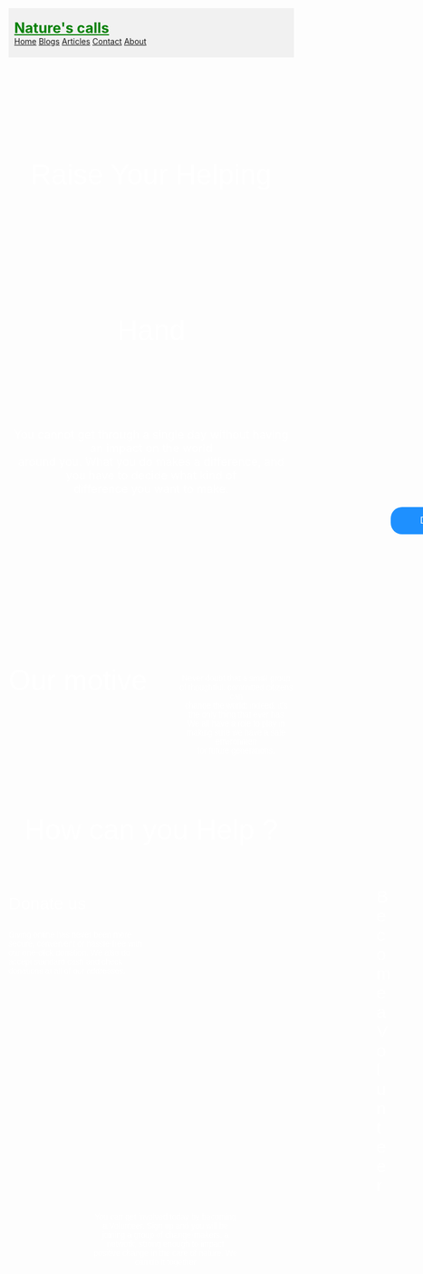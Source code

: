 <!DOCTYPE html>
<html>
<head>
	<title>Home</title>
	<meta name="viewport" content="width=device-width, initial-scale=1">
    <link rel="stylesheet" href="https://cdnjs.cloudflare.com/ajax/libs/font-awesome/4.7.0/css/font-awesome.min.css">
	<style type="text/css">
		
  body{
	background: url("bg1.jpg");
	background-repeat: no-repeat;
	height: 500px;
	background-size: cover;
}
.vid{
	margin-left: 600px;
}
.para0{
	color: white;
	text-align: center;
	font-size: 20px;
}
.pic1{
	background-image: url("bg7.jpg");
	background-repeat: no-repeat;
	background-size: cover;
	height: 450px;
}
.h5{
    color: white;
 	font-weight:bold;
 	font-family:  var(--font-headings,"Lora",Georgia,sans-serif);
 	font-weight: 400;
 	font-size: 50px;
}
.pic{
	background-image: url("bg8.jpg");
	background-repeat: no-repeat;
	background-size: cover;
	height: 250px;
}
.para11{
	color: white;
	text-align: left;
	font-family:  var(--font-headings,"Lora",Georgia,sans-serif);
	margin-left: 350px;
}
.para12{
	color: white;
	text-align: right;
	font-family:  var(--font-headings,"Lora",Georgia,sans-serif);
	margin-top: -90px;
	margin-right: 350px;
}
.para6{
	color: white;
	font-weight:bold;
	font-family:  var(--font-headings,"Lora",Georgia,sans-serif);
	font-weight: 200;
 	font-size: 30px;
 	margin-left: 1200px;
 	margin-top: -175px;
}
.para5{
	color: white;
	font-family:  var(--font-headings,"Lora",Georgia,sans-serif);
	margin-left: 1200px;
	margin-bottom: 100px;
}
.para4{
	color: white;
	font-family:  var(--font-headings,"Lora",Georgia,sans-serif);
	margin-left: 50px;
	margin-bottom: : 50px;
}
.para3{
	color: white;
	text-align: left;
	font-family:  var(--font-headings,"Lora",Georgia,sans-serif);
}
.para1{
	color: white;
 	font-weight:bold;
 	font-family:  var(--font-headings,"Lora",Georgia,sans-serif);
 	font-weight: 200;
 	font-size: 30px;
}
.para2{
	color: white;
	font-weight:bold;
	font-family:  var(--font-headings,"Lora",Georgia,sans-serif);
	font-weight: 200;
 	font-size: 30px;
	margin-left: 650px;
	margin-top: -170px;
}
.h2{
	color: white;
 	font-weight:bold;
 	font-family:  var(--font-headings,"Lora",Georgia,sans-serif);
 	font-weight: 400;
 	font-size: 50px;
}
.h4{
	 color: white;
 	font-weight:bold;
 	line-height: 2.5;
 	font-family:  var(--font-headings,"Lora",Georgia,sans-serif);
 	font-weight: 400;
 	font-size: 50px;
}
.h3{
	color: white;
 	font-weight:bold;
 	line-height: 5.5;
 	font-family:  var(--font-headings,"Lora",Georgia,sans-serif);
 	font-weight: 400;
 	font-size: 50px;
 	background-image: url("bg6.jpg");
	background-repeat: no-repeat;
	background-size: cover;
	width: 100%;
}
.para{
	color: white;
	font-family:  var(--font-headings,"Lora",Georgia,sans-serif);
	margin-left: 300px;
	margin-top: -200px;
}
form.example input[type=text] {
  padding: 10px;
  font-size: 17px;
  border: 1px solid grey;
  float: left;
  width: 80%;
  background: #f1f1f1;
  border-radius: 10px;
  margin-left: 245px;
  margin-top: -50px;
}

form.example button {
  float: left;
  width: 20%;
  height: 8%;
  padding: 10px;
  background: #2196F3;
  color: white;
  font-size: 17px;
  border: 1px solid grey;
  border-left: none;
  cursor: pointer;
  border-radius: 10px;
  margin-left: 510px;
  margin-top: -50px;
}

form.example button:hover {
  background: #0b7dda;
}
.fa {
  padding: 20px;
  font-size: 30px;
  width: 50px;
  text-align: center;
  text-decoration: none;
  margin: 5px 2px;
}

.fa:hover {
    opacity: 0.7;
}

.fa-facebook {
  background: #3B5998;
  color: white;
}

.fa-twitter {
  background: #55ACEE;
  color: white;
}

.fa-google {
  background: #dd4b39;
  color: white;
}

.fa-linkedin {
  background: #007bb5;
  color: white;
}

.fa-youtube {
  background: #bb0000;
  color: white;
}

.fa-instagram {
  background: #125688;
  color: white;
}
.footer {
  padding: 40px;
  background-color: #f1f1f1;
  left: 0;
  bottom: 0;
}
 h1{
 	color: white;
 	font-weight:bold;
 	line-height: 5.5;
 	font-family:  var(--font-headings,"Lora",Georgia,sans-serif);
 	font-weight: 400;
 	font-size: 50px;
 }
 p{
 	text-align: center;
 }
  .butt{
  	background-color: #1E90FF;
  	cursor: pointer;
   position: center;
  border: none;
  color: white;
  padding: 15px 52px;
  margin-left: 675px;
  text-align: center;
  text-decoration: none;
  display: inline-block;
  font-size: 16px;
  border-radius: 20px;
  }
.header {
  overflow: hidden;
  background-color: #f1f1f1;
  padding: 20px 10px;
}

.header a {
  float: left;
  color: black;
  text-align: center;
  padding: 12px;
  text-decoration: none;
  font-size: 18px;
  line-height: 25px;
  border-radius: 4px;
}
.header a.logo {
  font-size: 25px;
  font-weight: bold;
  color: green;
}

.header a:hover {
  background-color: #ddd;
  color: black;
}

.header a.active {
  background-color: dodgerblue;
  color: white;
}

.header-right {
  float: right;
}

@media screen and (max-width: 500px) {
 .header a {
    float: none;
    display: block;
    text-align: left;
}
.header-right {
    float: none;
}
	</style>

</head>
<body>
<div class="header">
  <a href="#default" class="logo" >Nature's calls</a>
  <div class="header-right">
    <a class="active" href="#home">Home</a>
    <a href="Blogs.html">Blogs</a>
    <a href="Articles.html">Articles</a>
    <a href="contact.html">Contact</a>
    <a href="about.html">About</a>
  </div>
</div>
<div>
	<h1><center><span>Raise Your Helping Hand</span></center></h1>
</div>
<p class="para0">You cannot get through a single day without having an impact on the world <br> around you. What you do makes a difference, and you have to decide what kind of <br>difference you want to make.</p>
<button type="button" class="butt"><a href="https://www.paypal.com/paypalme/natur8601010656"></a>Donate</button><br><br><br><br>
<div>
	<h3 class="h3" >Our motive</h3>
	<p class="para">Never doubt that a small group of thoughtful, committed citizens can<br> change the world; indeed, it's the only thing that ever has<br>
We all have a role to play in making sure we have a safe environmen<br> for future generations.</p>
</div>
<div class="pic1">
	<h3 class="h4"><center>How can you Help ?</center></h3>
	<h3 class="para1">Donate us</h3>
	<p class="para3">Giving online has never been more<br> secure, convenient or hassle-free with<br> our one-click donation. We also do<br> accept standard cash and check<br> donations at all of our addresses.</p>
<div>	
	<h3 class="para2">Become a Volunteer</h3>
	<p class="para4">You can get involved today by becoming<br> a Volunteer. Sign up and you will be<br> joining a group of change-makers, a<br> network, strong enough to impact<br> positive change in the care of nature. We<br> can do it together</p>
</div>
<div>
	<h3 class="para6">Become a Revolutionist</h3>
	<p class="para5">You can change the world if you are<br> willing to devote yourself to become one<br> with nature and we will be very happy<br> working with such dedicated people.<br> Please let us give a chance to work with<br> you.</p>
</div>
<div class="pic">
	<h2 class="h2" align="center">Our Theory</h2>
	<p class="para11">Humanity for nature contains all the<br> contributions for saving our nature and<br> aware all beings for conserving our<br> nature.</p>
	<p class="para12" >Humanity for nature is not only about<br> nature but its all about all the entities<br> present in this universe which may or<br> may not be have an impact.</p>
</div>
<div>
	<h2 style="color: white" align="center">Latest</h2>
	<p class="h5">Updates</p>
</div>
<div class="pic1">
	<h3 class="h4" align="center">Become a Volunteer</h3>
	<p class="para0">With the aim of spreading awareness in as many people as possible, we always<br> lack enthusiastic volunteers. Please contact us for more info.</p>
	<button type="button" class="butt">Contact</button><br><br><br><br>
</div>
<div>
	<video class="vid" width="320" height="320" controls poster="vidpic.jpg" >
  <source src="vid2.mp4" type="video/mp4">
</video>
</div>
<div class="footer">
<h3 style="word-spacing: 800px"><u>FollowUs</u> &nbsp;<u>Newsletter</u></h3>
<a href="#" class="fa fa-facebook"></a>
<a href="#" class="fa fa-twitter"></a>
<a href="#" class="fa fa-youtube"></a>
<a href="#" class="fa fa-instagram"></a>
<form class="example" action="" style="margin:auto;max-width:300px">
  <input type="text" placeholder="Search.." name="">
  <button type="submit">Go </button>
</form>
</div>
<marquee> <p style="color: black">All rights are reserved Copyright @2021 </p> </marquee>
</body>
</html>
